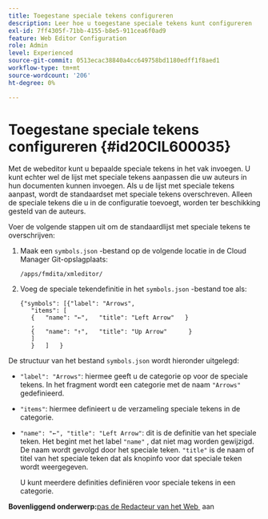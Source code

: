 ```yaml
---
title: Toegestane speciale tekens configureren
description: Leer hoe u toegestane speciale tekens kunt configureren
exl-id: 7ff4305f-71bb-4155-b8e5-911cea6f0ad9
feature: Web Editor Configuration
role: Admin
level: Experienced
source-git-commit: 0513ecac38840a4cc649758bd1180edff1f8aed1
workflow-type: tm+mt
source-wordcount: '206'
ht-degree: 0%

---
```


# Toegestane speciale tekens configureren {#id20CIL600035}

Met de webeditor kunt u bepaalde speciale tekens in het vak invoegen. U kunt echter wel de lijst met speciale tekens aanpassen die uw auteurs in hun documenten kunnen invoegen. Als u de lijst met speciale tekens aanpast, wordt de standaardset met speciale tekens overschreven. Alleen de speciale tekens die u in de configuratie toevoegt, worden ter beschikking gesteld van de auteurs.

Voer de volgende stappen uit om de standaardlijst met speciale tekens te overschrijven:

1. Maak een `symbols.json` -bestand op de volgende locatie in de Cloud Manager Git-opslagplaats:

   ```
   /apps/fmdita/xmleditor/
   ```

1. Voeg de speciale tekendefinitie in het `symbols.json` -bestand toe als:

   ```
   {"symbols": [{"label": "Arrows",
      "items": [
      {   "name": "←",   "title": "Left Arrow"   } 
      ,   
      {   "name": "↑",   "title": "Up Arrow"      } 
      ]   
      }   ]   }
   ```


De structuur van het bestand `symbols.json` wordt hieronder uitgelegd:

- `"label": "Arrows"`: hiermee geeft u de categorie op voor de speciale tekens. In het fragment wordt een categorie met de naam `"Arrows"` gedefinieerd.
- `"items"`: hiermee definieert u de verzameling speciale tekens in de categorie.
- `"name": "←", "title": "Left Arrow"`: dit is de definitie van het speciale teken. Het begint met het label `"name"` , dat niet mag worden gewijzigd. De naam wordt gevolgd door het speciale teken. `"title"` is de naam of titel van het speciale teken dat als knopinfo voor dat speciale teken wordt weergegeven.

  U kunt meerdere definities definiëren voor speciale tekens in een categorie.


**Bovenliggend onderwerp:**&#x200B;[&#x200B; pas de Redacteur van het Web &#x200B;](conf-web-editor.md) aan
